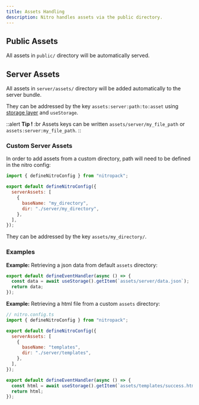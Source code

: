 ```yaml
---
title: Assets Handling
description: Nitro handles assets via the public directory.
---
```


## Public Assets

All assets in `public/` directory will be automatically served.

## Server Assets

All assets in `server/assets/` directory will be added automatically to the server bundle.

They can be addressed by the key `assets:server:path:to:asset` using [storage layer](/guide/introduction/storage) and `useStorage`.

::alert
**Tip !**
:br
Assets keys can be written `assets/server/my_file_path` or `assets:server:my_file_path`.
::

### Custom Server Assets

In order to add assets from a custom directory, path will need to be defined in the nitro config:

```js
import { defineNitroConfig } from "nitropack";

export default defineNitroConfig({
  serverAssets: [
    {
      baseName: "my_directory",
      dir: "./server/my_directory",
    },
  ],
});
```

They can be addressed by the key `assets/my_directory/`.

### Examples

**Example:** Retrieving a json data from default `assets` directory:

```js
export default defineEventHandler(async () => {
  const data = await useStorage().getItem(`assets/server/data.json`);
  return data;
});
```

**Example:** Retrieving a html file from a custom `assets` directory:

```js
// nitro.config.ts
import { defineNitroConfig } from "nitropack";

export default defineNitroConfig({
  serverAssets: [
    {
      baseName: "templates",
      dir: "./server/templates",
    },
  ],
});
```

```js
export default defineEventHandler(async () => {
  const html = await useStorage().getItem(`assets/templates/success.html`);
  return html;
});
```
